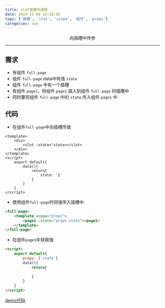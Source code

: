 ```yaml
---
title: slot插槽传递值
date: 2019-11-08 15:54:59
tags: ['插槽', 'slot', 'scope', '组件', 'props']
categories: vue
---
```

<center>向插槽中传参</center>
<!-- more -->

***
## 需求
- 有组件 `full-page`
- 组件 `full-page` data中有值 `state`
- 组件 `full-page` 中有一个插槽
- 有组件 `page1`，将组件 `page1` 插入到组件 `full-page` 的插槽中
- 同时要将组件 `full-page` 中的 `state` 传入组件 `page1` 中

## 代码

- 在组件`full-page`中向插槽传值
```
<template>
    <div>
        <slot :state="state></slot>
    </div>
</template>
<script>
    export default{
        data(){
            return{
                state: '1'
            }
        }
    }
</script>

```

- 使用组件`full-page`时将值传入插槽中
```html
<full-page>
    <template scope="props">
        <page1 :state="props.state"><page1>
    </template>
</full-page>
```

- 在组件`page1`中获取值
```html
<script>
    export default{
        props: ['state']
        data(){
            return{
                
            }
        }
    }
</script>
```

[demo代码](https://github.com/Luke19950111/fullpage-demo)